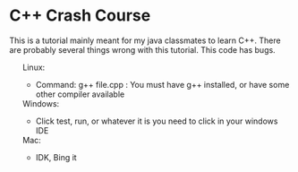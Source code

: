 # C++ Crash Course
This is a tutorial mainly meant for my java classmates to learn C++. There are probably several things wrong with this tutorial. This code has bugs.
<ul>
	<dt>Linux:
		<ul>
			<li>Command: g++ file.cpp : You must have g++ installed, or have some other compiler available</li>
		</ul>
	</dt>
	<dt>Windows:
		<ul>
			<li>Click test, run, or whatever it is you need to click in your windows IDE</li>
		</ul>
	</dt>
	<dt>Mac:
		<ul>
			<li>IDK, Bing it</li>
		</ul>
	</dt>
</ul>
